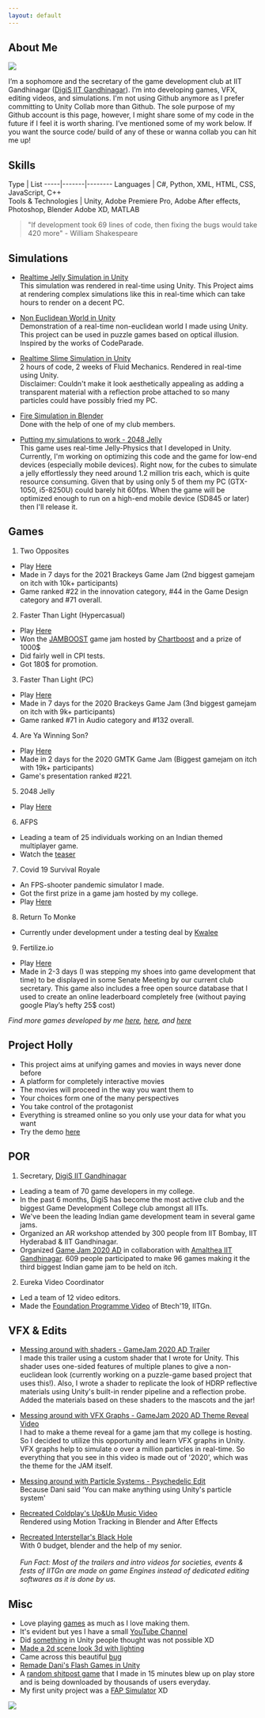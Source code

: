 ```yaml
---
layout: default
---
```


## About Me

<img class="profile-picture" src="me3.jpg">

I’m a sophomore and the secretary of the game development club at IIT Gandhinagar ([DigiS IIT Gandhinagar](https://www.instagram.com/digis_iitgn/)). I’m into developing games, VFX, editing videos, and simulations. I'm not using Github anymore as I prefer committing to Unity Collab more than Github. The sole purpose of my Github account is this page, however, I might share some of my code in the future if I feel it is worth sharing. I’ve mentioned some of my work below. If you want the source code/ build of any of these or wanna collab you can hit me up!

## Skills

Type | List
-----|-------|--------
Languages | C#, Python, XML, HTML, CSS, JavaScript, C++  
Tools & Technologies | Unity, Adobe Premiere Pro, Adobe After effects, Photoshop, Blender Adobe XD, MATLAB

> "If development took 69 lines of code, then fixing the bugs would take 420 more" - William Shakespeare


## Simulations

 * [Realtime Jelly Simulation in Unity](https://youtu.be/fMwoglpPgFk)<br>
   This simulation was rendered in real-time using Unity. This Project aims at rendering complex simulations like this in real-time which can take hours to render on a decent      PC.
  
 * [Non Euclidean World in Unity](https://youtu.be/wi1RoQJWHbk)<br>
   Demonstration of a real-time non-euclidean world I made using Unity. This project can be used in puzzle games based on optical illusion. Inspired by the works of CodeParade.
 
 * [Realtime Slime Simulation in Unity](https://youtu.be/a__DdXiYQ-U)<br>
   2 hours of code, 2 weeks of Fluid Mechanics. Rendered in real-time using Unity.<br>
   Disclaimer: Couldn't make it look aesthetically appealing as adding a transparent material with a reflection probe attached to so many particles could have possibly fried my    PC.
 * [Fire Simulation in Blender](https://youtu.be/_QH19dipOxY)<br> 
   Done with the help of one of my club members.
   
 * [Putting my simulations to work - 2048 Jelly](https://youtu.be/9tfnqnrit_0)<br> 
   This game uses real-time Jelly-Physics that I developed in Unity. Currently, I'm working on optimizing this code and the game for low-end devices (especially mobile devices).
   Right now, for the cubes to simulate a jelly effortlessly they need around 1.2 million tris each, which is quite resource consuming. Given that by using only 5 of them my PC    (GTX-1050, i5-8250U) could barely hit 60fps. When the game will be optimized enough to run on a high-end mobile device (SD845 or later) then I'll release it. 
  

## Games

1. Two Opposites
 * Play [Here](https://makra.itch.io/two-opposites)
 * Made in 7 days for the 2021 Brackeys Game Jam (2nd biggest gamejam on itch with 10k+ participants)
 * Game ranked #22 in the innovation category, #44 in the Game Design category and #71 overall.
2. Faster Than Light (Hypercasual)
 * Play [Here](https://play.google.com/store/apps/details?id=com.makra.FasterThanLight)
 * Won the [JAMBOOST](https://gamejam.com/jam/jamboost) game jam hosted by [Chartboost](https://www.linkedin.com/company/chartboost/) and a prize of 1000$
 * Did fairly well in CPI tests.
 * Got 180$ for promotion.
3. Faster Than Light (PC)
 * Play [Here](https://makra.itch.io/faster-than-light)
 * Made in 7 days for the 2020 Brackeys Game Jam (3nd biggest gamejam on itch with 9k+ participants)
 * Game ranked #71 in Audio category and #132 overall.<br>
4. Are Ya Winning Son?
 * Play [Here](https://makra.itch.io/are-ya-winning-son)
 * Made in 2 days for the 2020 GMTK Game Jam (Biggest gamejam on itch with 19k+ participants)
 * Game's presentation ranked #221.
5. 2048 Jelly 
 * Play [Here](https://play.google.com/store/apps/details?id=com.Makra.J2048)
6. AFPS
 * Leading a team of 25 individuals working on an Indian themed multiplayer game.
 * Watch the [teaser](https://youtu.be/pLk2W575Z78)
7. Covid 19 Survival Royale
 * An FPS-shooter pandemic simulator I made.
 * Got the first prize in a game jam hosted by my college.
 * Play [Here](https://drive.google.com/a/iitgn.ac.in/file/d/1RTDkU-kCBgqKmpHz13iJLWdAk9BMoVwX/view?usp=drivesdk)
8. Return To Monke
 * Currently under development under a testing deal by [Kwalee](https://www.kwalee.com/)
9. Fertilize.io
 * Play [Here](https://play.google.com/store/apps/details?id=com.makra.fert) 
 * Made in 2-3 days (I was stepping my shoes into game development that time) to be displayed in some Senate Meeting by our current club secretary. This game also includes a        free open source database that I used to create an online leaderboard completely free (without paying google Play’s hefty 25$ cost)
 
*Find more games developed by me [here](https://play.google.com/store/apps/developer?id=DigiS+IIT+Gandhinagar), [here](https://makra.itch.io/), and [here](https://play.google.com/store/apps/dev?id=7545721879938982945)*

## Project Holly
 * This project aims at unifying games and movies in ways never done before
 * A platform for completely interactive movies
 * The movies will proceed in the way you want them to
 * Your choices form one of the many perspectives
 * You take control of the protagonist
 * Everything is streamed online so you only use your data for what you want
 * Try the demo [here](https://play.google.com/store/apps/details?id=com.makra.Holly)
 
## POR
 1. Secretary, [DigiS IIT Gandhinagar](https://www.instagram.com/digis_iitgn/)
  * Leading a team of 70 game developers in my college. 
  * In the past 6 months, DigiS has become the most active club and the biggest Game Development College club amongst all IITs.
  * We've been the leading Indian game development team in several game jams.
  * Organized an AR workshop attended by 300 people from IIT Bombay, IIT Hyderabad & IIT Gandhinagar.
  * Organized [Game Jam 2020 AD](https://itch.io/jam/gamejam-2020-ad) in collaboration with [Amalthea IIT Gandhinagar](https://www.instagram.com/amalthea_iitgn/). 609 people         participated to make 96 games making it the third biggest Indian game jam to be held on itch.

 
 2. Eureka Video Coordinator
  * Led a team of 12 video editors.
  * Made the [Foundation Programme Video](https://youtu.be/SLwEwTwHNhM) of Btech'19, IITGn.


## VFX & Edits
  
 * [Messing around with shaders - GameJam 2020 AD Trailer](https://youtu.be/4zfHbw6GRes)<br> 
   I made this trailer using a custom shader that I wrote for Unity. This shader uses one-sided features of multiple planes to give a non-euclidean look (currently working on a    puzzle-game based project that uses this!).  Also, I wrote a shader to replicate the look of HDRP reflective materials using Unity's built-in render pipeline and a reflection    probe. Added the materials based on these shaders to the mascots and the jar!
  
 * [Messing around with VFX Graphs - GameJam 2020 AD Theme Reveal Video](https://youtu.be/kPlAOdrKgbw)<br> 
   I had to make a theme reveal for a game jam that my college is hosting. So I decided to utilize this opportunity and learn VFX graphs in Unity. VFX graphs help to simulate o    over a million particles in real-time. So everything that you see in this video is made out of '2020', which was the theme for the JAM itself.
  
 * [Messing around with Particle Systems - Psychedelic Edit](https://youtu.be/ofWcNlWYwnI)<br> 
   Because Dani said 'You can make anything using Unity's particle system'
  
 * [Recreated Coldplay's Up&Up Music Video](https://youtu.be/gy9gc2orpCY)<br> 
   Rendered using Motion Tracking in Blender and After Effects
   
 * [Recreated Interstellar's Black Hole](https://youtu.be/pGvQrE8Plsc)<br> 
   With 0 budget, blender and the help of my senior.<br><br>
   *Fun Fact: Most of the trailers and intro videos for societies, events & fests of IITGn are made on game Engines instead of dedicated editing softwares as it is done by us.*
  

## Misc
 * Love playing [games](https://www.youtube.com/playlist?list=PLQi4IKEYBPHWsrbZpf24op7APre8zRwzH) as much as I love making them.
 * It's evident but yes I have a small [YouTube Channel](https://www.youtube.com/channel/UCK8irXTX_8mbz-ytFiZ96bA)
 * Did [something](https://youtu.be/Jv5gQzI1xhk) in Unity people thought was not possible XD
 * [Made a 2d scene look 3d with lighting](https://youtu.be/lTMu77EimPk)
 * Came across this beautiful [bug](https://youtu.be/7KExwAeeuqs)
 * [Remade Dani's Flash Games in Unity](https://www.youtube.com/playlist?list=PLQi4IKEYBPHUisVkBGx31KaW5VgUB64z2)
 * A [random shitpost game](https://play.google.com/store/apps/details?id=com.makra.KillTheStickMan&hl=en&gl=US) that I made in 15 minutes blew up on play store and is being downloaded by thousands of users everyday.
 * My first unity project was a [FAP Simulator](https://drive.google.com/file/d/14pdEJFl5diFXQK_w2OoOAnTkQGs10Eab/vi) XD

<img src="relatable.jpg">
